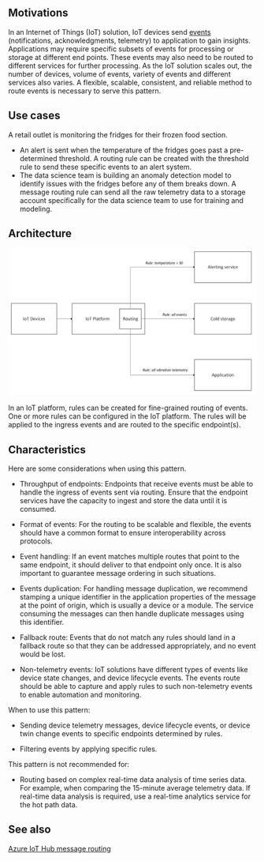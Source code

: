 


## Motivations
In an Internet of Things (IoT) solution, IoT devices send [events](https://docs.microsoft.com/azure/architecture/example-scenario/iot/introduction-to-solutions#events) (notifications, acknowledgments, telemetry) to application to gain insights. Applications may require specific subsets of events for processing or storage at different end points. These events may also need to be routed to different services for further processing. As the IoT solution scales out, the number of devices, volume of events, variety of events and different services also varies. A flexible, scalable, consistent, and reliable method to route events is necessary to serve this pattern.

## Use cases
A retail outlet is monitoring the fridges for their frozen food section. 
-   An alert is sent when the temperature of the fridges goes past a pre-determined threshold. A routing rule can be created with the threshold rule to send these specific events to an alert system. 
-   The data science team is building an anomaly detection model to identify issues with the fridges before any of them breaks down. A message routing rule can send all the raw telemetry data to a storage account specifically for the data science team to use for training and modeling. 

## Architecture
![Architecture diagram illustrating use of rules to route events to different Azure services](media/event-routing.png)

In an IoT platform, rules can be created for fine-grained routing of events. One or more rules can be configured in the IoT platform. The rules will be applied to the ingress events and are routed to the specific endpoint(s). 

## Characteristics
Here are some considerations when using this pattern. 
-   Throughput of endpoints: Endpoints that receive events must be able to handle the ingress of events sent via routing. Ensure that the endpoint services have the capacity to ingest and store the data until it is consumed.

-   Format of events: For the routing to be scalable and flexible, the events should have a common format to ensure interoperability across protocols. 

-   Event handling: If an event matches multiple routes that point to the same endpoint, it should deliver to that endpoint only once. It is also important to guarantee message ordering in such situations.

-   Events duplication: For handling message duplication, we recommend stamping a unique identifier in the application properties of the message at the point of origin, which is usually a device or a module. The service consuming the messages can then handle duplicate messages using this identifier.

-   Fallback route: Events that do not match any rules should land in a fallback route so that they can be addressed appropriately, and no event would be lost. 

-   Non-telemetry events: IoT solutions have different types of events like device state changes, and device lifecycle events. The events route should be able to capture and apply rules to such non-telemetry events to enable automation and monitoring. 

When to use this pattern:
-   Sending device telemetry messages, device lifecycle events, or device twin change events to specific endpoints determined by rules. 

-   Filtering events by applying specific rules. 

This pattern is not recommended for:
-   Routing based on complex real-time data analysis of time series data. For example, when comparing the 15-minute average telemetry data. If real-time data analysis is required, use a real-time analytics service for the hot path data. 


## See also
[Azure IoT Hub message routing](https://docs.microsoft.com/azure/iot-hub/iot-hub-devguide-messages-d2c)



